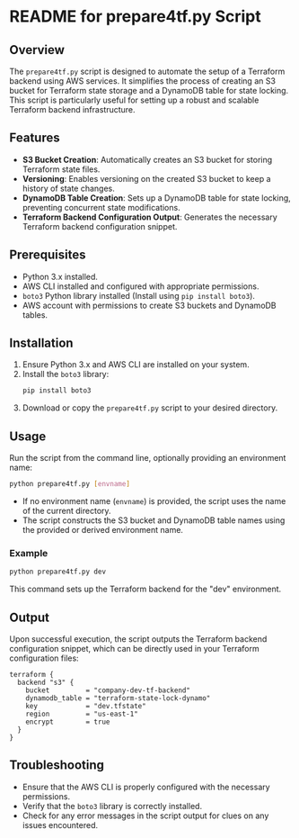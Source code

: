 # README for prepare4tf.py Script

## Overview
The `prepare4tf.py` script is designed to automate the setup of a Terraform backend using AWS services. It simplifies the process of creating an S3 bucket for Terraform state storage and a DynamoDB table for state locking. This script is particularly useful for setting up a robust and scalable Terraform backend infrastructure.

## Features
- **S3 Bucket Creation**: Automatically creates an S3 bucket for storing Terraform state files.
- **Versioning**: Enables versioning on the created S3 bucket to keep a history of state changes.
- **DynamoDB Table Creation**: Sets up a DynamoDB table for state locking, preventing concurrent state modifications.
- **Terraform Backend Configuration Output**: Generates the necessary Terraform backend configuration snippet.

## Prerequisites
- Python 3.x installed.
- AWS CLI installed and configured with appropriate permissions.
- `boto3` Python library installed (Install using `pip install boto3`).
- AWS account with permissions to create S3 buckets and DynamoDB tables.

## Installation
1. Ensure Python 3.x and AWS CLI are installed on your system.
2. Install the `boto3` library:
   ```bash
   pip install boto3
   ```
3. Download or copy the `prepare4tf.py` script to your desired directory.

## Usage
Run the script from the command line, optionally providing an environment name:

```bash
python prepare4tf.py [envname]
```

- If no environment name (`envname`) is provided, the script uses the name of the current directory.
- The script constructs the S3 bucket and DynamoDB table names using the provided or derived environment name.

### Example
```bash
python prepare4tf.py dev
```

This command sets up the Terraform backend for the "dev" environment.

## Output
Upon successful execution, the script outputs the Terraform backend configuration snippet, which can be directly used in your Terraform configuration files:

```hcl
terraform {
  backend "s3" {
    bucket         = "company-dev-tf-backend"
    dynamodb_table = "terraform-state-lock-dynamo"
    key            = "dev.tfstate"
    region         = "us-east-1"
    encrypt        = true
  }
}
```

## Troubleshooting
- Ensure that the AWS CLI is properly configured with the necessary permissions.
- Verify that the `boto3` library is correctly installed.
- Check for any error messages in the script output for clues on any issues encountered.

